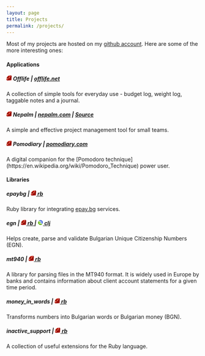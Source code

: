 ```yaml
---
layout: page
title: Projects
permalink: /projects/
---
```


Most of my projects are hosted on my
<a href="https://github.com/gmitrev" target="_blank">github account</a>.
 Here are some of the more interesting ones:

#### Applications

<h5>
  <img src="/images/ruby.png" alt="ruby" style="width:14px"/>
  Offlife
  |
  <a target="_blank" href="https://offlife.net"> offlife.net</a>
</h5>
A collection of simple tools for everyday use - budget log, weight log,
taggable notes and a journal.

<h5>
  <img src="/images/ruby.png" alt="GOSHO" style="width:14px;"/>
  Nepalm
  |
  <a target="_blank" href="http://nepalm.com"> nepalm.com</a>
  |
  <a class="fa fa-github" target="_blank" href="https://github.com/gmitrev/nepalm"> Source</a>
</h5>

A simple and effective project management tool for small teams.

<h5>
  <img src="/images/ruby.png" alt="GOSHO" style="width:14px;"/>
  Pomodiary
  |
  <a target="_blank" href="http://pomodiary.herokuapp.com"> pomodiary.com</a>
</h5>
A digital companion for the [Pomodoro technique](https://en.wikipedia.org/wiki/Pomodoro_Technique) power user.

#### Libraries

<h5>
  epaybg |
  <a target="_blank" href="https://github.com/gmitrev/epaybg">
    <img src="/images/ruby.png" alt="ruby" style="width:14px"/>
    rb
  </a>
</h5>

Ruby library for integrating <a target='_blank' href='epay.bg'>epay.bg</a> services.

<h5>
  egn |
  <a target="_blank" href="https://github.com/gmitrev/egn">
    <img src="/images/ruby.png" alt="ruby" style="width:14px"/>
    rb
  </a>
  |
  <a target="_blank" href="https://github.com/gmitrev/egnclj">
    <img src="/images/clj.png" alt="clojure" style="width:14px"/>
    clj
  </a>
</h5>

Helps create, parse and validate Bulgarian Unique Citizenship Numbers (EGN).

<h5>
  mt940 |
  <a target="_blank" href="https://github.com/gmitrev/mt940parser">
    <img src="/images/ruby.png" alt="ruby" style="width:14px"/>
    rb
  </a>
</h5>

A library for parsing files in the MT940 format. It is widely used in Europe
by banks and contains information about client account statements for
a given time period.

<h5>
  money_in_words |
  <a target="_blank" href="https://github.com/gmitrev/money_in_words">
    <img src="/images/ruby.png" alt="ruby" style="width:14px"/>
    rb
  </a>
</h5>

Transforms numbers into Bulgarian words or Bulgarian money (BGN).

<h5>
  inactive_support |
  <a target="_blank" href="https://github.com/gmitrev/inactive_support">
    <img src="/images/ruby.png" alt="ruby" style="width:14px"/>
    rb
  </a>
</h5>

A collection of useful extensions for the Ruby language.
